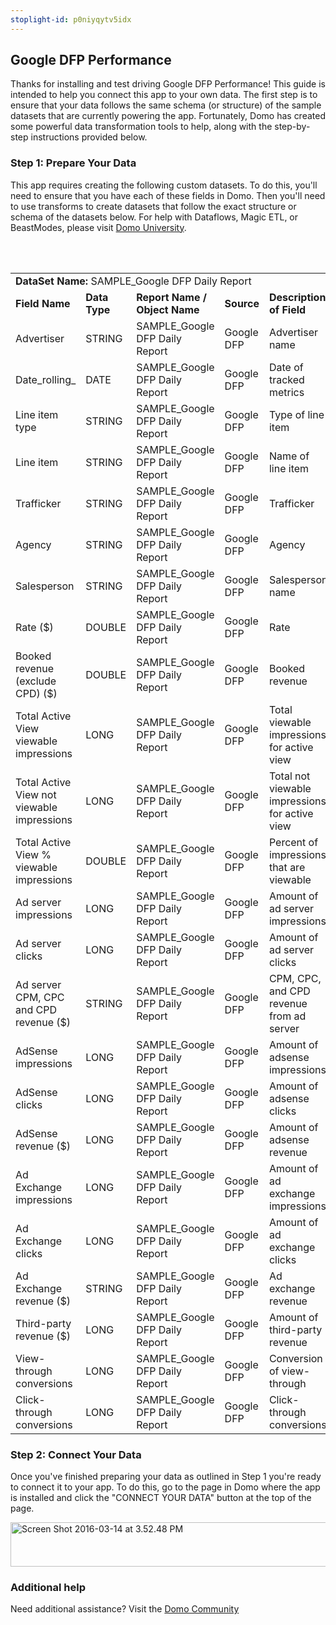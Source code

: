 ```yaml
---
stoplight-id: p0niyqytv5idx
---
```


<div class="col-md-12 content-panel">
                <h2>Google DFP Performance</h2>
                <p></p><p>Thanks for installing and test driving <span id="title">Google DFP Performance</span>! This guide is intended to help you connect this app to your own data. The first step is to ensure that your data follows the same schema (or structure) of the sample datasets that are currently powering the app. Fortunately, Domo has created some powerful data transformation tools to help, along with the step-by-step instructions provided below.</p><div class="doc-row" id="Step%201:%20Identify%20Required%20Data%20Fields"><h3 class="doc-row-title">Step 1: Prepare Your Data</h3><div class="small-pad-bottom"><p>This app requires creating the following custom datasets. To do this, you'll need to ensure that you have each of these fields in Domo. Then you'll need to use transforms to create datasets that follow the exact structure or schema of the datasets below. For help with Dataflows, Magic ETL, or BeastModes, please visit <a href="https://university.domo.com/" target="_blank">Domo University</a>.</p></div>
                <br><br>
                <div id="custom-data-container"><table id="SAMPLE_Google-DFP-Daily-Report"><tbody><tr><td colspan="6"><strong>DataSet Name:</strong> <span class="value">SAMPLE_Google DFP Daily Report</span></td></tr><!--tr>    <td colspan="6"></td></tr--><tr><td><strong>Field Name</strong></td><td><strong>Data Type</strong></td><td><strong>Report Name / Object Name</strong></td><td><strong>Source </strong></td><td colspan="2"><strong>Description of Field</strong></td></tr><tr><td>Advertiser</td><td>STRING</td><td>SAMPLE_Google DFP Daily Report</td><td>Google DFP</td><td colspan="2">Advertiser name</td></tr><tr><td>Date_rolling_</td><td>DATE</td><td>SAMPLE_Google DFP Daily Report</td><td>Google DFP</td><td colspan="2">Date of tracked metrics</td></tr><tr><td>Line item type</td><td>STRING</td><td>SAMPLE_Google DFP Daily Report</td><td>Google DFP</td><td colspan="2">Type of line item</td></tr><tr><td>Line item</td><td>STRING</td><td>SAMPLE_Google DFP Daily Report</td><td>Google DFP</td><td colspan="2">Name of line item</td></tr><tr><td>Trafficker</td><td>STRING</td><td>SAMPLE_Google DFP Daily Report</td><td>Google DFP</td><td colspan="2">Trafficker</td></tr><tr><td>Agency</td><td>STRING</td><td>SAMPLE_Google DFP Daily Report</td><td>Google DFP</td><td colspan="2">Agency</td></tr><tr><td>Salesperson</td><td>STRING</td><td>SAMPLE_Google DFP Daily Report</td><td>Google DFP</td><td colspan="2">Salesperson name</td></tr><tr><td>Rate ($)</td><td>DOUBLE</td><td>SAMPLE_Google DFP Daily Report</td><td>Google DFP</td><td colspan="2">Rate</td></tr><tr><td>Booked revenue (exclude CPD) ($)</td><td>DOUBLE</td><td>SAMPLE_Google DFP Daily Report</td><td>Google DFP</td><td colspan="2">Booked revenue</td></tr><tr><td>Total Active View viewable impressions</td><td>LONG</td><td>SAMPLE_Google DFP Daily Report</td><td>Google DFP</td><td colspan="2">Total viewable impressions for active view</td></tr><tr><td>Total Active View not viewable impressions</td><td>LONG</td><td>SAMPLE_Google DFP Daily Report</td><td>Google DFP</td><td colspan="2">Total not viewable impressions for active view</td></tr><tr><td>Total Active View % viewable impressions</td><td>DOUBLE</td><td>SAMPLE_Google DFP Daily Report</td><td>Google DFP</td><td colspan="2">Percent of impressions that are viewable</td></tr><tr><td>Ad server impressions</td><td>LONG</td><td>SAMPLE_Google DFP Daily Report</td><td>Google DFP</td><td colspan="2">Amount of ad server impressions</td></tr><tr><td>Ad server clicks</td><td>LONG</td><td>SAMPLE_Google DFP Daily Report</td><td>Google DFP</td><td colspan="2">Amount of ad server clicks</td></tr><tr><td>Ad server CPM, CPC and CPD revenue ($)</td><td>STRING</td><td>SAMPLE_Google DFP Daily Report</td><td>Google DFP</td><td colspan="2">CPM, CPC, and CPD revenue from ad server</td></tr><tr><td>AdSense impressions</td><td>LONG</td><td>SAMPLE_Google DFP Daily Report</td><td>Google DFP</td><td colspan="2">Amount of adsense impressions</td></tr><tr><td>AdSense clicks</td><td>LONG</td><td>SAMPLE_Google DFP Daily Report</td><td>Google DFP</td><td colspan="2">Amount of adsense clicks</td></tr><tr><td>AdSense revenue ($)</td><td>LONG</td><td>SAMPLE_Google DFP Daily Report</td><td>Google DFP</td><td colspan="2">Amount of adsense revenue</td></tr><tr><td>Ad Exchange impressions</td><td>LONG</td><td>SAMPLE_Google DFP Daily Report</td><td>Google DFP</td><td colspan="2">Amount of ad exchange impressions</td></tr><tr><td>Ad Exchange clicks</td><td>LONG</td><td>SAMPLE_Google DFP Daily Report</td><td>Google DFP</td><td colspan="2">Amount of ad exchange clicks</td></tr><tr><td>Ad Exchange revenue ($)</td><td>STRING</td><td>SAMPLE_Google DFP Daily Report</td><td>Google DFP</td><td colspan="2">Ad exchange revenue</td></tr><tr><td>Third-party revenue ($)</td><td>LONG</td><td>SAMPLE_Google DFP Daily Report</td><td>Google DFP</td><td colspan="2">Amount of third-party revenue</td></tr><tr><td>View-through conversions</td><td>LONG</td><td>SAMPLE_Google DFP Daily Report</td><td>Google DFP</td><td colspan="2">Conversion of view-through</td></tr><tr><td>Click-through conversions</td><td>LONG</td><td>SAMPLE_Google DFP Daily Report</td><td>Google DFP</td><td colspan="2">Click-through conversions</td></tr></tbody></table><div class="doc-row medium-pad-top">
                <h3 class="doc-row-title">Step 2: Connect Your Data</h3>
                <div class="small-pad-bottom">
                    <p>Once you've finished preparing your data as outlined in Step 1 you're ready to connect it to your app. To do this, go to the page in Domo where the app is installed and click the "CONNECT YOUR DATA" button at the top of the page.</p>
                    <p class="small-pad">
                    <img class="alignnone size-full wp-image-1207" src="https://s3.amazonaws.com/development.domo.com/wp-content/uploads/2016/03/14155707/Screen-Shot-2016-03-14-at-3.52.48-PM1.png" alt="Screen Shot 2016-03-14 at 3.52.48 PM" width="1158" height="71">
                    </p>
                    <div id="ooyalaplayer-IyYTc1MjE61NwLdtrxXvZuhH-dSGbWnR" class="ooyalaplayer"></div>
                    <script>
                        OO.ready(function() {
                            OO.Player.create("ooyalaplayer-IyYTc1MjE61NwLdtrxXvZuhH-dSGbWnR", "IyYTc1MjE61NwLdtrxXvZuhH-dSGbWnR", {
                                height: 380
                            });
                        });
                    </script>
                </div>
                <h3 class="doc-row-title">Additional help</h3>
                <div class="small-pad-bottom">
                    <p>Need additional assistance? Visit the <a href="https://dojo.domo.com">Domo Community</a></p>
                </div>
            </div></div></div><p></p>            </div>
